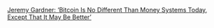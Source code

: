 [Jeremy Gardner: ‘Bitcoin Is No Different Than Money Systems Today, Except That It May Be Better’ ](https://cointelegraph.com/news/jeremy-gardner-bitcoin-is-no-different-than-money-systems-today-except-that-it-may-be-better)